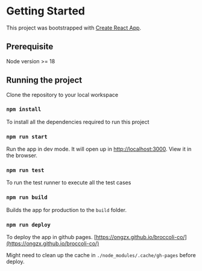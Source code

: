 # Getting Started

This project was bootstrapped with [Create React App](https://github.com/facebook/create-react-app).

## Prerequisite

Node version >= 18

## Running the project

Clone the repository to your local workspace

### `npm install`

To install all the dependencies required to run this project

### `npm run start`

Run the app in dev mode. It will open up in [http://localhost:3000](http://localhost:3000).
View it in the browser.

### `npm run test`

To run the test runner to execute all the test cases

### `npm run build`

Builds the app for production to the `build` folder.

### `npm run deploy`

To deploy the app in github pages. [https://ongzx.github.io/broccoli-co/](https://ongzx.github.io/broccoli-co/)

Might need to clean up the cache in `./node_modules/.cache/gh-pages` before deploy.
